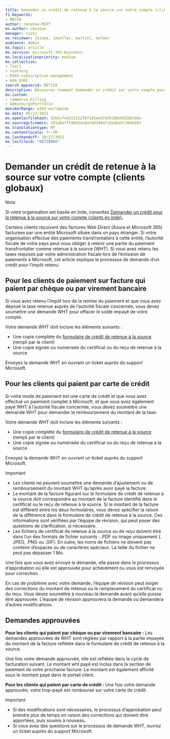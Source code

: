 ```yaml
---
title: Demander un crédit de retenue à la source sur votre compte (clients globaux)
f1.keywords:
- NOCSH
author: cmcatee-MSFT
ms.author: cmcatee
manager: scotv
ms.reviewer: jkinma, jmueller, martinl, melmar
audience: Admin
ms.topic: article
ms.service: microsoft-365-business
ms.localizationpriority: medium
ms.collection:
- Tier1
- scotvorg
- M365-subscription-management
- Adm_O365
search.appverid: MET150
description: Découvrez comment demander un crédit sur votre compte pour la retenue à la source que vous avez payée. Cet article s’applique aux clients du monde entier, à l’exception de l’Inde.
ms.custom:
- commerce_billing
- AdminSurgePortfolio
monikerRange: o365-worldwide
ms.date: 05/27/2021
ms.openlocfilehash: 8265cfe42222227bf145eeb7dd5186d402b8cb6e
ms.sourcegitcommit: 181a0aff54842dcbafd834647c6e9ee47304d10f
ms.translationtype: MT
ms.contentlocale: fr-FR
ms.lasthandoff: 10/27/2022
ms.locfileid: "68728860"
---
```

# <a name="request-a-credit-for-withholding-tax-on-your-account-global-customers"></a>Demander un crédit de retenue à la source sur votre compte (clients globaux)

> [!NOTE]
>
> Si votre organisation est basée en Inde, consultez [Demander un crédit pour la retenue à la source sur votre compte (clients en Inde).](withholding-tax-credit-india.md)

Certains clients reçoivent des factures Web Direct (Azure et Microsoft 365) facturées par une entité Microsoft située dans un pays étranger. Si votre organisation effectue des paiements transfrontaliers à cette entité, l’autorité fiscale de votre pays peut vous obliger à retenir une partie du paiement transfrontalier comme retenue à la source (WHT). Si vous avez retenu les taxes requises par votre administration fiscale lors de l’émission de paiements à Microsoft, cet article explique le processus de demande d’un crédit pour l’impôt retenu.

## <a name="for-invoice-pay-customers-who-pay-by-check-or-wire"></a>Pour les clients de paiement sur facture qui paient par chèque ou par virement bancaire

Si vous avez retenu l’impôt lors de la remise du paiement et que vous avez déposé la taxe retenue auprès de l’autorité fiscale concernée, vous devez soumettre une demande WHT pour effacer le solde impayé de votre compte.

Votre demande WHT doit inclure les éléments suivants :

- Une copie complète du [formulaire de crédit de retenue à la source](https://download.microsoft.com/download/a/a/f/aaf8306b-79d4-455b-975f-41ce9e67b9cb/wht%20credit%20form%20-%20global.docx) (rempli par le client)
- Une copie signée ou numérisée du certificat ou du reçu de retenue à la source

Envoyez la demande WHT en ouvrant un ticket auprès du support Microsoft.

## <a name="for-customers-who-pay-by-credit-card"></a>Pour les clients qui paient par carte de crédit

Si votre mode de paiement est une carte de crédit et que vous avez effectué un paiement complet à Microsoft, et que vous avez également payé WHT à l’autorité fiscale concernée, vous devez soumettre une demande WHT pour demander le remboursement du montant de la taxe.

Votre demande WHT doit inclure les éléments suivants :

- Une copie complète du [formulaire de crédit de retenue à la source](https://download.microsoft.com/download/a/a/f/aaf8306b-79d4-455b-975f-41ce9e67b9cb/wht%20credit%20form%20-%20global.docx) (rempli par le client)
- Une copie signée ou numérisée du certificat ou du reçu de retenue à la source

Envoyez la demande WHT en ouvrant un ticket auprès du support Microsoft.

> [!IMPORTANT]
>
> - Les clients ne peuvent soumettre une demande d’ajustement ou de remboursement du montant WHT qu’après avoir payé la facture.
> - Le montant de la facture figurant sur le formulaire de crédit de retenue à la source doit correspondre au montant de la facture identifié dans le certificat ou le reçu de retenue à la source. Si le montant de la facture est différent entre les deux formulaires, vous devez spécifier la raison de la différence dans le formulaire de crédit de retenue à la source. Ces informations sont vérifiées par l’équipe de révision, qui peut poser des questions de clarification, si nécessaire.
> - Les fichiers de certificat de retenue à la source ou de reçu doivent être dans l’un des formats de fichier suivants : .PDF ou image uniquement (. JPEG, .PNG ou .GIF). En outre, les noms de fichiers ne doivent pas contenir d’espaces ou de caractères spéciaux. La taille du fichier ne peut pas dépasser 1 Mo.

Une fois que vous avez envoyé la demande, elle passe dans le processus d’approbation où elle est approuvée pour achèvement ou vous est renvoyée pour correction.

En cas de problème avec votre demande, l’équipe de révision peut exiger des corrections du montant de retenue ou le remplacement du certificat ou du reçu. Vous devez soumettre à nouveau la demande avant qu’elle puisse être approuvée. L’équipe de révision approuvera la demande ou demandera d’autres modifications.

## <a name="approved-requests"></a>Demandes approuvées

**Pour les clients qui paient par chèque ou par virement bancaire :** Les demandes approuvées de WHT sont réglées par rapport à la partie impayée du montant de la facture reflétée dans le formulaire de crédit de retenue à la source.

Une fois votre demande approuvée, elle est reflétée dans le cycle de facturation suivant. Le montant wht payé est inclus dans la section de paiement de votre prochaine facture. Le montant est également affiché sous le montant payé dans le portail client.

**Pour les clients qui paient par carte de crédit :** Une fois votre demande approuvée, votre trop-payé est remboursé sur votre carte de crédit.

> [!IMPORTANT]
>
> - Si des modifications sont nécessaires, le processus d’approbation peut prendre plus de temps en raison des corrections qui doivent être apportées, puis soumis à nouveau.
> - Si vous avez des questions sur le processus de demande WHT, ouvrez un ticket auprès du support Microsoft.
